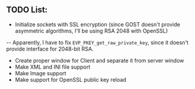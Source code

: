 ## TODO List:
- Initialize sockets with SSL encryption (since GOST doesn't provide asymmetric algorithms, I'll be using RSA 2048 with OpenSSL)

-- Apparently, I have to fix ```EVP_PKEY_get_raw_private_key```, since it doesn't provide interface for 2048-bit RSA. 



- Create proper window for Client and separate it from server window 
- Make XML and INI file support 
- Make Image support
- Make support for OpenSSL public key reload
